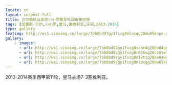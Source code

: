 ```yaml
---
locate: cn
layout: cn/post-full
title: 贝尔伯纳乌首球小小罗敬军礼回击布拉特
tags: [加雷斯·贝尔,小小罗,皇马,塞维利亚,庆祝,2013-2014]
type: gallery
featimg: http://ws1.sinaimg.cn/large/7bb8bd97gy1fxzg8mloxqg20dw05knpe.gif
gallery:
    - images:
      - url: http://ws1.sinaimg.cn/large/7bb8bd97gy1fxzg8sabr4g20bo04qnpf.gif
      - url: http://ws1.sinaimg.cn/large/7bb8bd97gy1fxzg8r086sg20ci05e1l0.gif
      - url: http://ws1.sinaimg.cn/large/7bb8bd97gy1fxzg8m1vtzg20bo04wx6r.gif
      - url: http://ws1.sinaimg.cn/large/7bb8bd97gy1fxzg8mloxqg20dw05knpe.gif
---
```


2013-2014赛季西甲第11轮，皇马主场7-3塞维利亚。